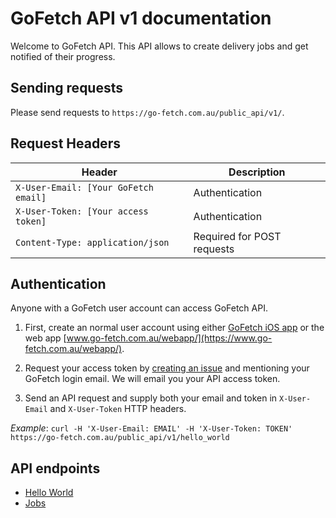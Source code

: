 # GoFetch API v1 documentation

Welcome to GoFetch API. This API allows to create delivery jobs and get notified of their progress.

## Sending requests

Please send requests to `https://go-fetch.com.au/public_api/v1/`.

## Request Headers

| Header | Description |
| --- | --- |
| `X-User-Email: [Your GoFetch email]` | Authentication |
| `X-User-Token: [Your access token]` | Authentication |
| `Content-Type: application/json` | Required for POST requests |

## Authentication

Anyone with a GoFetch user account can access GoFetch API.

1. First, create an normal user account using either [GoFetch iOS app](https://itunes.apple.com/au/app/gofetch/id1045358128?mt=8) or the web app [www.go-fetch.com.au/webapp/](https://www.go-fetch.com.au/webapp/).

1. Request your access token by [creating an issue](https://github.com/GoFetchDeliveries/api-v1/issues/new) and mentioning your GoFetch login email. We will email you your API access token.

1. Send an API request and supply both your email and token in `X-User-Email` and `X-User-Token` HTTP headers.

*Example*: `curl -H 'X-User-Email: EMAIL' -H 'X-User-Token: TOKEN' https://go-fetch.com.au/public_api/v1/hello_world`

## API endpoints

* [Hello World](endpoints/hello_world.md)
* [Jobs](endpoints/jobs.md)

